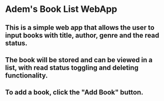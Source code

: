 # Adem's Book List WebApp
## This is a simple web app that allows the user to input books with title, author, genre and the read status.
## The book will be stored and can be viewed in a list, with read status toggling and deleting functionality.
## To add a book, click the "Add Book" button.
